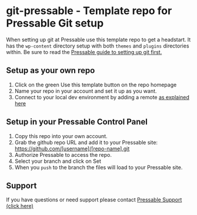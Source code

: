 # git-pressable - Template repo for Pressable Git setup
When setting up git at Pressable use this template repo to get a headstart. It has the `wp-content` directory setup with both `themes` and `plugins` directories within.
Be sure to read the [Pressable guide to setting up git first.](https://kb.pressable.com/article/how-deploy-to-your-sites-using-git/)

## Setup as your own repo
1. Click on the green Use this template button on the repo homepage
2. Name your repo in your account and set it up as you want.
3. Connect to your local dev environment by adding a remote [as explained here](https://help.github.com/en/articles/adding-a-remote)

## Setup in your Pressable Control Panel
1. Copy this repo into your own account. 
2. Grab the github repo URL and add it to your Pressable site: https://github.com/[username]/[repo-name].git
3. Authorize Pressable to access the repo.
4. Select your branch and click on Set
5. When you `push` to the branch the files will load to your Pressable site.

## Support
If you have questions or need support please contact [Pressable Support (click here)](https://help.pressable.com/)

